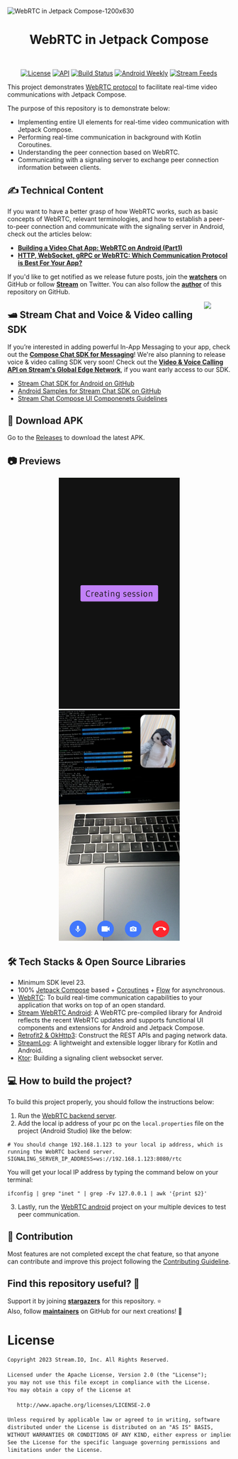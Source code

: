 ![WebRTC in Jetpack Compose-1200x630](https://user-images.githubusercontent.com/24237865/211961074-8e01056c-a820-468b-bdca-3ab2570f783a.jpg)

<h1 align="center">WebRTC in Jetpack Compose</h1></br>

<p align="center">
  <a href="https://opensource.org/licenses/Apache-2.0"><img alt="License" src="https://img.shields.io/badge/License-Apache%202.0-blue.svg"/></a>
  <a href="https://android-arsenal.com/api?level=23"><img alt="API" src="https://img.shields.io/badge/API-23%2B-brightgreen.svg?style=flat"/></a>
  <a href="https://github.com/GetStream/webrtc-in-jetpack-compose/actions/workflows/android.yml"><img alt="Build Status" src="https://github.com/GetStream/webrtc-in-jetpack-compose/actions/workflows/android.yml/badge.svg"/></a>
  <a href="https://androidweekly.net/issues/issue-553"><img alt="Android Weekly" src="https://skydoves.github.io/badges/android-weekly.svg"/></a>
  <a href="https://getstream.io"><img src="https://img.shields.io/endpoint?url=https://gist.githubusercontent.com/HayesGordon/e7f3c4587859c17f3e593fd3ff5b13f4/raw/11d9d9385c9f34374ede25f6471dc743b977a914/badge.json" alt="Stream Feeds"></a>
</p>


This project demonstrates [WebRTC protocol](https://getstream.io/glossary/webrtc-protocol/) to facilitate real-time video communications with Jetpack Compose.

The purpose of this repository is to demonstrate below:
- Implementing entire UI elements for real-time video communication with Jetpack Compose.
- Performing real-time communication in background with Kotlin Coroutines.
- Understanding the peer connection based on WebRTC.
- Communicating with a signaling server to exchange peer connection information between clients.

## ✍️ Technical Content

If you want to have a better grasp of how WebRTC works, such as basic concepts of WebRTC, relevant terminologies, and how to establish a peer-to-peer connection and communicate with the signaling server in Android, check out the articles below:

- **[Building a Video Chat App: WebRTC on Android (Part1)](https://getstream.io/blog/webrtc-on-android/)**
- **[HTTP, WebSocket, gRPC or WebRTC: Which Communication Protocol is Best For Your App?](https://getstream.io/blog/communication-protocols/)**

If you'd like to get notified as we release future posts, join the **[watchers](https://github.com/GetStream/webrtc-in-jetpack-compose/watchers)** on GitHub or follow **[Stream](https://twitter.com/getstream_io)** on Twitter. You can also follow the __[author](https://github.com/skydoves)__ of this repository on GitHub.

<a href="https://getstream.io/chat/sdk/compose">
<img src="https://user-images.githubusercontent.com/24237865/138428440-b92e5fb7-89f8-41aa-96b1-71a5486c5849.png" align="right" width="12%"/>
</a>

## 🛥 Stream Chat and Voice & Video calling SDK
If you’re interested in adding powerful In-App Messaging to your app, check out the __[Compose Chat SDK for Messaging](https://getstream.io/chat/sdk/compose/)__! We're also planning to release voice & video calling SDK very soon! Check out the **[Video & Voice Calling API on Stream's Global Edge Network](https://getstream.io/video/)**, if you want early access to our SDK.

- [Stream Chat SDK for Android on GitHub](https://github.com/getStream/stream-chat-android)
- [Android Samples for Stream Chat SDK on GitHub](https://github.com/getStream/android-samples)
- [Stream Chat Compose UI Componenets Guidelines](https://getstream.io/chat/docs/sdk/android/compose/overview/)

## 📲 Download APK
Go to the [Releases](https://github.com/GetStream/webrtc-in-jetpack-compose/releases) to download the latest APK.

## 📷 Previews

<p align="center">
<img src="previews/preview0.png" alt="drawing" width="273" />
<img src="previews/preview1.png" alt="drawing" width="273" />
</p>

## 🛠 Tech Stacks & Open Source Libraries
- Minimum SDK level 23.
- 100% [Jetpack Compose](https://developer.android.com/jetpack/compose) based + [Coroutines](https://github.com/Kotlin/kotlinx.coroutines) + [Flow](https://kotlin.github.io/kotlinx.coroutines/kotlinx-coroutines-core/kotlinx.coroutines.flow/) for asynchronous.
- [WebRTC](https://webrtc.org/): To build real-time communication capabilities to your application that works on top of an open standard.
- [Stream WebRTC Android](https://github.com/GetStream/stream-webrtc-android): A WebRTC pre-compiled library for Android reflects the recent WebRTC updates and supports functional UI components and extensions for Android and Jetpack Compose.
- [Retrofit2 & OkHttp3](https://github.com/square/retrofit): Construct the REST APIs and paging network data.
- [StreamLog](https://github.com/GetStream/stream-log): A lightweight and extensible logger library for Kotlin and Android.
- [Ktor](https://github.com/ktorio/ktor): Building a signaling client websocket server.

## 💻 How to build the project?

To build this project properly, you should follow the instructions below:

1. Run the [WebRTC backend server](https://github.com/GetStream/webrtc-in-jetpack-compose/tree/main/webrtc-backend).
2. Add the local ip address of your pc on the `local.properties` file on the project (Android Studio) like the below:

```
# You should change 192.168.1.123 to your local ip address, which is running the WebRTC backend server.
SIGNALING_SERVER_IP_ADDRESS=ws://192.168.1.123:8080/rtc
```

You will get your local IP address by typing the command below on your terminal:

```
ifconfig | grep "inet " | grep -Fv 127.0.0.1 | awk '{print $2}' 
```

3. Lastly, run the [WebRTC android](https://github.com/GetStream/webrtc-in-jetpack-compose/tree/main/webrtc-android) project on your multiple devices to test peer communication.

## 🤝 Contribution

Most features are not completed except the chat feature, so that anyone can contribute and improve this project following the [Contributing Guideline](https://github.com/GetStream/webrtc-in-jetpack-compose/blob/main/CONTRIBUTING.md).

## Find this repository useful? 💙
Support it by joining __[stargazers](https://github.com/GetStream/webrtc-in-jetpack-compose/stargazers)__ for this repository. :star: <br>
Also, follow __[maintainers](https://github.com/skydoves)__ on GitHub for our next creations! 🤩

# License
```xml
Copyright 2023 Stream.IO, Inc. All Rights Reserved.

Licensed under the Apache License, Version 2.0 (the "License");
you may not use this file except in compliance with the License.
You may obtain a copy of the License at

   http://www.apache.org/licenses/LICENSE-2.0

Unless required by applicable law or agreed to in writing, software
distributed under the License is distributed on an "AS IS" BASIS,
WITHOUT WARRANTIES OR CONDITIONS OF ANY KIND, either express or implied.
See the License for the specific language governing permissions and
limitations under the License.
```
